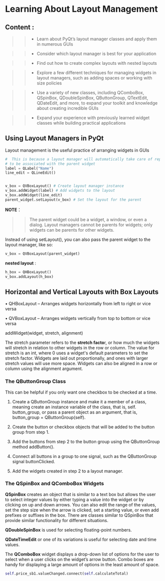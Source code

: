 # Learning About Layout Management

## Content :

>>* Learn about PyQt’s layout manager classes and apply them in numerous GUIs

>>* Consider which layout manager is best for your application

>>* Find out how to create complex layouts with nested layouts

>>* Explore a few different techniques for managing widgets in layout managers, such as adding spaces or working with size policies

>>* Use a variety of new classes, including QComboBox, QSpinBox, QDoubleSpinBox, QButtonGroup, QTextEdit, QDateEdit, and more, 
    to expand your toolkit and knowledge about creating incredible GUIs

>>* Expand your experience with previously learned widget classes while building practical applications

## Using Layout Managers in PyQt

Layout management is the useful practice of arranging widgets in GUIs

```python
#  This is because a layout manager will automatically take care of reparenting widgets 
# to be associated with the parent widget
label = QLabel("Name")
line_edit = QLineEdit()
```
```python

v_box = QVBoxLayout() # Create layout manager instance
v_box.addWidget(label) # Add widgets to the layout
v_box.addWidget(line_edit)
parent_widget.setLayout(v_box) # Set the layout for the parent
```
**NOTE**：
 >>The parent widget could be a widget, a window, or even a dialog. 
 >>Layout managers cannot be parents for widgets; only widgets can be parents for other widgets.

Instead of using setLayout(), you can also pass the parent widget to the layout manager, like so:
```python
v_box = QVBoxLayout(parent_widget)
```

**nested layout** :
```python
h_box = QHBoxLayout()
v_box.addLayout(h_box)
```

## Horizontal and Vertical Layouts with Box Layouts

• QHBoxLayout – Arranges widgets horizontally from left to right or vice versa

• QVBoxLayout – Arranges widgets vertically from top to bottom or vice versa

addWidget(widget, stretch, alignment)

The stretch parameter refers to the **stretch facto**r, or how much the widgets will stretch in relation to other widgets in the row or column. 
The value for stretch is an int, where 0 uses a widget's default parameters to set the stretch factor. 
Widgets are laid out proportionally, and ones with larger stretch values will use more space. 
Widgets can also be aligned in a row or column using the alignment argument.

### The QButtonGroup Class

 This can be helpful if you only want one checkbox to be checked at a time.

1. Create a QButtonGroup instance and make it a member of a class, meaning create an instance variable of the class, 
   that is, self. button_group, or pass a parent object as an argument, that is, button_group = QButtonGroup(self).

2. Create the button or checkbox objects that will be added to the button group from step 1.

3. Add the buttons from step 2 to the button group using the QButtonGroup method addButton().

4. Connect all buttons in a group to one signal, such as the QButtonGroup signal buttonClicked.

5. Add the widgets created in step 2 to a layout manager.

### The QSpinBox and QComboBox Widgets

**QSpinBox** creates an object that is similar to a text box but allows the user to select integer values by either typing a value into the widget or by clicking on up and down arrows. You can also edit the range of the values, set the step size when the arrow
is clicked, set a starting value, or even add prefixes or suffixes in the box. There are classes similar to QSpinBox that provide similar functionality for different situations. 

**QDoubleSpinBox** is used for selecting floating-point numbers. 

**QDateTimeEdit** or one of its variations is useful for selecting date and time values.

The **QComboBox** widget displays a drop-down list of options for the user to select when a user clicks on the widget’s arrow button. Combo boxes are handy for displaying a large amount of options in the least amount of space.

```python
self.price_sb1.valueChanged.connect(self.calculateTotal)
```